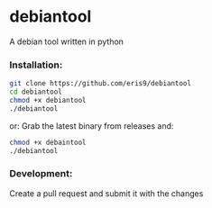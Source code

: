 # debiantool
A debian tool written in python

### Installation:
```bash
git clone https://github.com/eris9/debiantool
cd debiantool
chmod +x debiantool
./debiantool
```
or:
Grab the latest binary from releases and:
```bash
chmod +x debaintool
./debiantool
```
### Development:
Create a pull request and submit it with the changes
